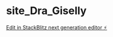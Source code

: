 # site_Dra_Giselly

[Edit in StackBlitz next generation editor ⚡️](https://stackblitz.com/~/github.com/PedroVitor1312/site_Dra_Giselly)
